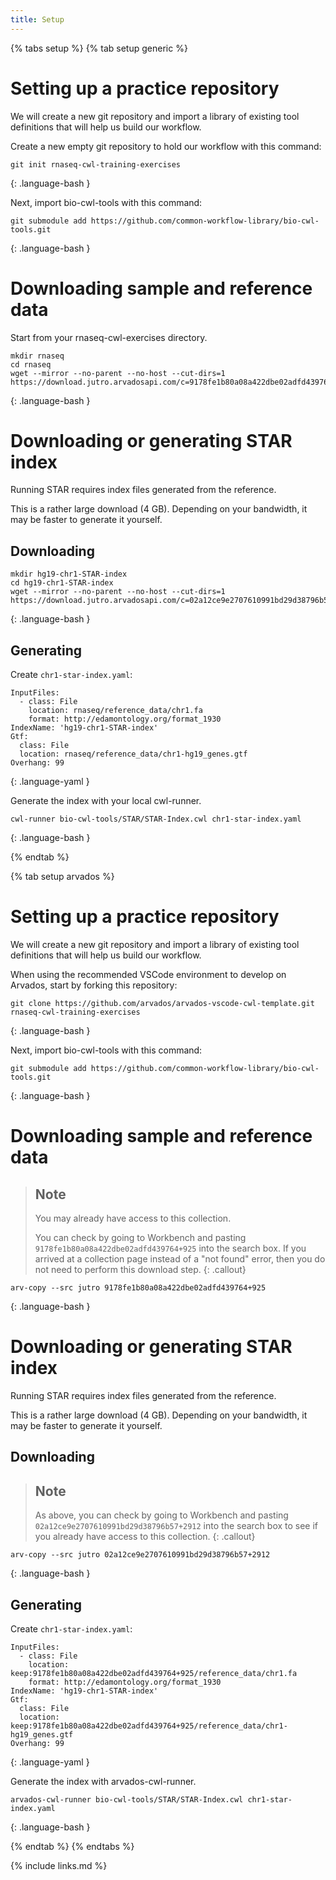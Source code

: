 ```yaml
---
title: Setup
---
```


<div>
{% tabs setup %}
{% tab setup generic %}

# Setting up a practice repository

We will create a new git repository and import a library of existing
tool definitions that will help us build our workflow.

Create a new empty git repository to hold our workflow with this command:

```
git init rnaseq-cwl-training-exercises
```
{: .language-bash }

Next, import bio-cwl-tools with this command:

```
git submodule add https://github.com/common-workflow-library/bio-cwl-tools.git
```
{: .language-bash }

# Downloading sample and reference data

Start from your rnaseq-cwl-exercises directory.

```
mkdir rnaseq
cd rnaseq
wget --mirror --no-parent --no-host --cut-dirs=1 https://download.jutro.arvadosapi.com/c=9178fe1b80a08a422dbe02adfd439764+925/
```
{: .language-bash }

# Downloading or generating STAR index

Running STAR requires index files generated from the reference.

This is a rather large download (4 GB).  Depending on your bandwidth, it may be faster to generate it yourself.

## Downloading

```
mkdir hg19-chr1-STAR-index
cd hg19-chr1-STAR-index
wget --mirror --no-parent --no-host --cut-dirs=1 https://download.jutro.arvadosapi.com/c=02a12ce9e2707610991bd29d38796b57+2912/
```
{: .language-bash }

## Generating

Create `chr1-star-index.yaml`:

```
InputFiles:
  - class: File
    location: rnaseq/reference_data/chr1.fa
    format: http://edamontology.org/format_1930
IndexName: 'hg19-chr1-STAR-index'
Gtf:
  class: File
  location: rnaseq/reference_data/chr1-hg19_genes.gtf
Overhang: 99
```
{: .language-yaml }

Generate the index with your local cwl-runner.

```
cwl-runner bio-cwl-tools/STAR/STAR-Index.cwl chr1-star-index.yaml
```
{: .language-bash }


{% endtab %}

{% tab setup arvados %}

# Setting up a practice repository

We will create a new git repository and import a library of existing
tool definitions that will help us build our workflow.

When using the recommended VSCode environment to develop on Arvados, start by forking this repository:
```
git clone https://github.com/arvados/arvados-vscode-cwl-template.git rnaseq-cwl-training-exercises
```
{: .language-bash }

Next, import bio-cwl-tools with this command:

```
git submodule add https://github.com/common-workflow-library/bio-cwl-tools.git
```
{: .language-bash }

# Downloading sample and reference data

> ## Note
>
> You may already have access to this collection.
>
> You can check by going to Workbench and pasting
> `9178fe1b80a08a422dbe02adfd439764+925` into the search box.  If you
> arrived at a collection page instead of a "not found" error, then
> you do not need to perform this download step.
{: .callout}

```
arv-copy --src jutro 9178fe1b80a08a422dbe02adfd439764+925
```
{: .language-bash }

# Downloading or generating STAR index

Running STAR requires index files generated from the reference.

This is a rather large download (4 GB).  Depending on your bandwidth, it may be faster to generate it yourself.

## Downloading

> ## Note
>
> As above, you can check by going to Workbench and pasting
> `02a12ce9e2707610991bd29d38796b57+2912` into the search box to see
> if you already have access to this collection.
{: .callout}

```
arv-copy --src jutro 02a12ce9e2707610991bd29d38796b57+2912
```
{: .language-bash }

## Generating

Create `chr1-star-index.yaml`:

```
InputFiles:
  - class: File
    location: keep:9178fe1b80a08a422dbe02adfd439764+925/reference_data/chr1.fa
    format: http://edamontology.org/format_1930
IndexName: 'hg19-chr1-STAR-index'
Gtf:
  class: File
  location: keep:9178fe1b80a08a422dbe02adfd439764+925/reference_data/chr1-hg19_genes.gtf
Overhang: 99
```
{: .language-yaml }

Generate the index with arvados-cwl-runner.

```
arvados-cwl-runner bio-cwl-tools/STAR/STAR-Index.cwl chr1-star-index.yaml
```
{: .language-bash }

{% endtab %}
{% endtabs %}
</div>

{% include links.md %}
